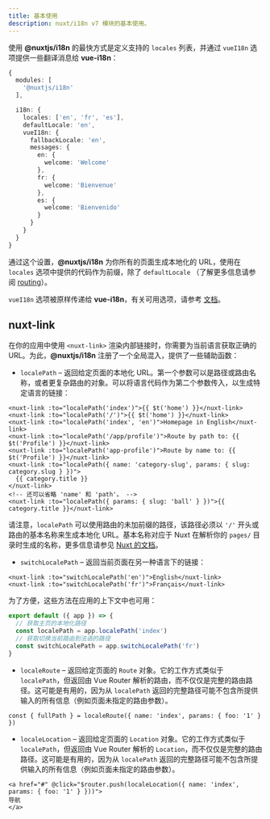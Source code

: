```yaml
---
title: 基本使用
description: nuxt/i18n v7 模块的基本使用。
---
```


使用 **@nuxtjs/i18n** 的最快方式是定义支持的 `locales` 列表，并通过 `vueI18n` 选项提供一些翻译消息给 **vue-i18n**：

```ts {}[nuxt.config.ts]
{
  modules: [
    '@nuxtjs/i18n'
  ],

  i18n: {
    locales: ['en', 'fr', 'es'],
    defaultLocale: 'en',
    vueI18n: {
      fallbackLocale: 'en',
      messages: {
        en: {
          welcome: 'Welcome'
        },
        fr: {
          welcome: 'Bienvenue'
        },
        es: {
          welcome: 'Bienvenido'
        }
      }
    }
  }
}
```

通过这个设置，**@nuxtjs/i18n** 为你所有的页面生成本地化的 URL，使用在 `locales` 选项中提供的代码作为前缀，除了 `defaultLocale` （了解更多信息请参阅 [routing](/docs/v7/routing)）。

`vueI18n` 选项被原样传递给 **vue-i18n**，有关可用选项，请参考 [文档](https://kazupon.github.io/vue-i18n/)。

## nuxt-link

在你的应用中使用 `<nuxt-link>` 渲染内部链接时，你需要为当前语言获取正确的 URL。为此，**@nuxtjs/i18n** 注册了一个全局混入，提供了一些辅助函数：

- `localePath` – 返回给定页面的本地化 URL。第一个参数可以是路径或路由名称，或者更复杂路由的对象。可以将语言代码作为第二个参数传入，以生成特定语言的链接：

```vue
<nuxt-link :to="localePath('index')">{{ $t('home') }}</nuxt-link>
<nuxt-link :to="localePath('/')">{{ $t('home') }}</nuxt-link>
<nuxt-link :to="localePath('index', 'en')">Homepage in English</nuxt-link>
<nuxt-link :to="localePath('/app/profile')">Route by path to: {{ $t('Profile') }}</nuxt-link>
<nuxt-link :to="localePath('app-profile')">Route by name to: {{ $t('Profile') }}</nuxt-link>
<nuxt-link :to="localePath({ name: 'category-slug', params: { slug: category.slug } })">
  {{ category.title }}
</nuxt-link>
<!-- 还可以省略 'name' 和 'path'。 -->
<nuxt-link :to="localePath({ params: { slug: 'ball' } })">{{ category.title }}</nuxt-link>
```

请注意，`localePath` 可以使用路由的未加前缀的路径，该路径必须以 `'/'` 开头或路由的基本名称来生成本地化 URL。基本名称对应于 Nuxt 在解析你的 `pages/` 目录时生成的名称，更多信息请参见 [Nuxt 的文档](https://nuxtjs.org/guides/features/file-system-routing)。

- `switchLocalePath` – 返回当前页面在另一种语言下的链接：

```vue
<nuxt-link :to="switchLocalePath('en')">English</nuxt-link>
<nuxt-link :to="switchLocalePath('fr')">Français</nuxt-link>
```

为了方便，这些方法在应用的上下文中也可用：

```js {}[/plugins/myplugin.js]
export default ({ app }) => {
  // 获取主页的本地化路径
  const localePath = app.localePath('index')
  // 获取切换当前路由到法语的路径
  const switchLocalePath = app.switchLocalePath('fr')
}
```

- `localeRoute` – 返回给定页面的 `Route` 对象。它的工作方式类似于 `localePath`，但返回由 Vue Router 解析的路由，而不仅仅是完整的路由路径。这可能是有用的，因为从 `localePath` 返回的完整路径可能不包含所提供输入的所有信息（例如页面未指定的路由参数）。

```vue
const { fullPath } = localeRoute({ name: 'index', params: { foo: '1' } })
```

- `localeLocation` – 返回给定页面的 `Location` 对象。它的工作方式类似于 `localePath`，但返回由 Vue Router 解析的 `Location`，而不仅仅是完整的路由路径。这可能是有用的，因为从 `localePath` 返回的完整路径可能不包含所提供输入的所有信息（例如页面未指定的路由参数）。

```vue
<a href="#" @click="$router.push(localeLocation({ name: 'index', params: { foo: '1' } }))">
导航
</a>
```